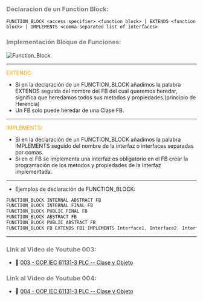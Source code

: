 ### <span style="color:grey">Declaracion de un Function Block:</span> 
```iecst
FUNCTION_BLOCK <access specifier> <function block> | EXTENDS <function block> | IMPLEMENTS <comma-separated list of interfaces>
```
### <span style="color:grey">Implementación Bloque de Funciones:</span> 

![Function_Block](../images/Function_Block_Coche.png)



***
<span style="color:orange"> EXTENDS:</span> 
- Si en la declaración de un FUNCTION_BLOCK añadimos la palabra EXTENDS seguida del nombre del FB del cual queremos heredar, significa que heredamos todos sus metodos y propiedades.(principio de Herencia)
- Un FB solo puede heredar de una Clase FB.
***
<span style="color:orange"> IMPLEMENTS:</span> 
- Si en la declaración de un FUNCTION_BLOCK añadimos la palabra IMPLEMENTS seguido del nombre de la interfaz o interfaces separadas por comas.
- Si en el FB se implementa una interfaz es obligatorio en el FB crear la programación de los metodos y propiedades de la interfaz implementada.
***
- Ejemplos de declaración de FUNCTION_BLOCK:

```javascript
FUNCTION_BLOCK INTERNAL ABSTRACT FB
FUNCTION_BLOCK INTERNAL FINAL FB
FUNCTION_BLOCK PUBLIC FINAL FB
FUNCTION_BLOCK ABSTRACT FB
FUNCTION_BLOCK PUBLIC ABSTRACT FB
FUNCTION_BLOCK FB EXTENDS FB1 IMPLEMENTS Interface1, Interface2, Interface3
```
***
### <span style="color:grey">Link al Video de Youtube 003:</span>
- 🔗 [003 - OOP IEC 61131-3 PLC -- Clase y Objeto](https://youtu.be/lchxx28wwXM)
### <span style="color:grey">Link al Video de Youtube 004:</span>
- 🔗 [004 - OOP IEC 61131-3 PLC -- Clase y Objeto](https://youtu.be/jGtGV9icvO0)